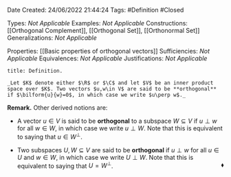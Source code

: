 <div class="topSpace"></div>

Date Created: 24/06/2022 21:44:24
Tags: #Definition #Closed

Types: _Not Applicable_
Examples: _Not Applicable_
Constructions: [[Orthogonal Complement]], [[Orthogonal Set]], [[Orthonormal Set]]
Generalizations: _Not Applicable_

Properties: [[Basic properties of orthogonal vectors]]
Sufficiencies: _Not Applicable_
Equivalences: _Not Applicable_
Justifications: _Not Applicable_

``` ad-Definition
title: Definition.

_Let $K$ denote either $\R$ or $\C$ and let $V$ be an inner product space over $K$. Two vectors $u,w\in V$ are said to be **orthogonal** if $\bilform{u}{w}=0$, in which case we write $u\perp w$._

```

**Remark.** Other derived notions are:
* A vector $u\in V$ is said to be **orthogonal** to a subspace $W\subseteq V$ if $u\perp w$ for all $w\in W$, in which case we write $u\perp W$. Note that this is equivalent to saying that $u\in W^\perp$.

* Two subspaces $U,W\subseteq V$ are said to be **orthogonal** if $u\perp w$ for all $u\in U$ and $w\in W$, in which case we write $U\perp W$. Note that this is equivalent to saying that $U=W^\perp$.<span style="float:right;">$\blacklozenge$</span>

